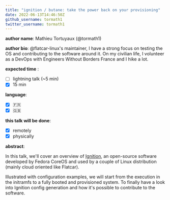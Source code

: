 ```yaml
---
title: "ignition / butane: take the power back on your provisioning"
date: 2022-06-13T14:46:50Z
github_username: tormath1
twitter_username: tormath1
---
```

__author name__: Mathieu Tortuyaux (@tormath1)

__author bio__: @flatcar-linux's maintainer, I have a strong focus on testing the OS and contributing to the software around it. On my civilian life, I volunteer as a DevOps with Engineers Without Borders France and I hike a lot.

__expected time__ :

- [ ] lightning talk (~5 min)
- [x] 15 min

__language__:

- [x] :fr:
- [x] :uk:

**this talk will be done**:
- [x] remotely
- [x] physically

__abstract__:

In this talk, we'll cover an overview of [Ignition](https://github.com/coreos/ignition), an open-source software developed by Fedora CoreOS and used by a couple of Linux distribution (mainly cloud oriented like Flatcar).

Illustrated with configuration examples, we will start from the execution in the initramfs to a fully booted and provisioned system. To finally have a look into Ignition config generation and how it's possible to contribute to the software.

